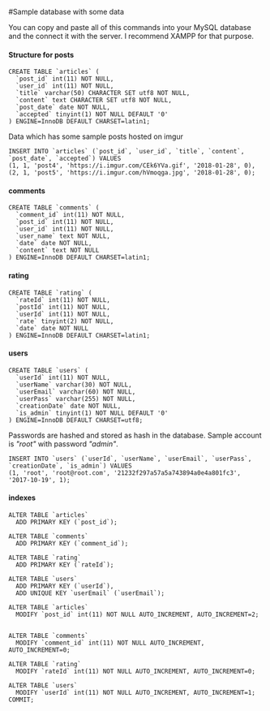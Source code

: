 #Sample database with some data

You can copy and paste all of this commands into your MySQL database and the connect it with the server. I recommend XAMPP for that purpose.

#### Structure for posts

```
CREATE TABLE `articles` (
  `post_id` int(11) NOT NULL,
  `user_id` int(11) NOT NULL,
  `title` varchar(50) CHARACTER SET utf8 NOT NULL,
  `content` text CHARACTER SET utf8 NOT NULL,
  `post_date` date NOT NULL,
  `accepted` tinyint(1) NOT NULL DEFAULT '0'
) ENGINE=InnoDB DEFAULT CHARSET=latin1;
```
Data which has some sample posts hosted on imgur

```
INSERT INTO `articles` (`post_id`, `user_id`, `title`, `content`, `post_date`, `accepted`) VALUES
(1, 1, 'post4', 'https://i.imgur.com/CEk6YVa.gif', '2018-01-28', 0),
(2, 1, 'post5', 'https://i.imgur.com/hVmoqga.jpg', '2018-01-28', 0);
```
#### comments

```
CREATE TABLE `comments` (
  `comment_id` int(11) NOT NULL,
  `post_id` int(11) NOT NULL,
  `user_id` int(11) NOT NULL,
  `user_name` text NOT NULL,
  `date` date NOT NULL,
  `content` text NOT NULL
) ENGINE=InnoDB DEFAULT CHARSET=latin1;
```

#### rating

```
CREATE TABLE `rating` (
  `rateId` int(11) NOT NULL,
  `postId` int(11) NOT NULL,
  `userId` int(11) NOT NULL,
  `rate` tinyint(2) NOT NULL,
  `date` date NOT NULL
) ENGINE=InnoDB DEFAULT CHARSET=latin1;
```
#### users

```
CREATE TABLE `users` (
  `userId` int(11) NOT NULL,
  `userName` varchar(30) NOT NULL,
  `userEmail` varchar(60) NOT NULL,
  `userPass` varchar(255) NOT NULL,
  `creationDate` date NOT NULL,
  `is_admin` tinyint(1) NOT NULL DEFAULT '0'
) ENGINE=InnoDB DEFAULT CHARSET=utf8;
```
Passwords are hashed and stored as hash in the database.
Sample account is *"root"* with password *"admin"*.

```
INSERT INTO `users` (`userId`, `userName`, `userEmail`, `userPass`, `creationDate`, `is_admin`) VALUES
(1, 'root', 'root@root.com', '21232f297a57a5a743894a0e4a801fc3', '2017-10-19', 1);
```

#### indexes

```
ALTER TABLE `articles`
  ADD PRIMARY KEY (`post_id`);

ALTER TABLE `comments`
  ADD PRIMARY KEY (`comment_id`);

ALTER TABLE `rating`
  ADD PRIMARY KEY (`rateId`);

ALTER TABLE `users`
  ADD PRIMARY KEY (`userId`),
  ADD UNIQUE KEY `userEmail` (`userEmail`);

ALTER TABLE `articles`
  MODIFY `post_id` int(11) NOT NULL AUTO_INCREMENT, AUTO_INCREMENT=2;


ALTER TABLE `comments`
  MODIFY `comment_id` int(11) NOT NULL AUTO_INCREMENT, AUTO_INCREMENT=0;

ALTER TABLE `rating`
  MODIFY `rateId` int(11) NOT NULL AUTO_INCREMENT, AUTO_INCREMENT=0;

ALTER TABLE `users`
  MODIFY `userId` int(11) NOT NULL AUTO_INCREMENT, AUTO_INCREMENT=1;
COMMIT;
```